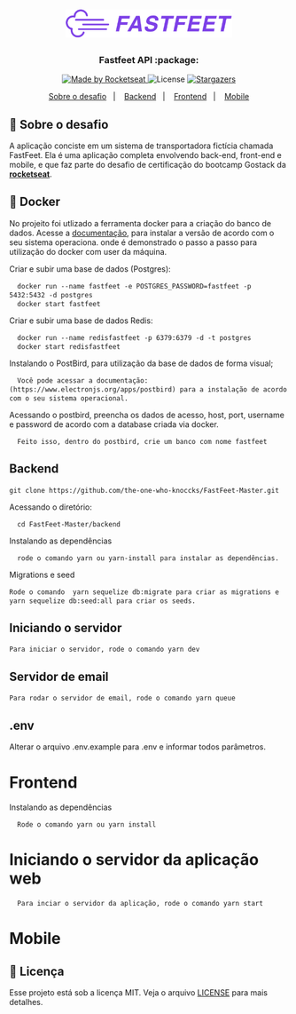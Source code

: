 <h1 align="center">
  <img alt="Fastfeet" title="Fastfeet" src="./backend/img/logo.png" width="300px" />
</h1>

<h3 align="center">
  Fastfeet API :package:
</h3>

<p align="center">
  <a href="https://rocketseat.com.br">
    <img alt="Made by Rocketseat" src="https://img.shields.io/badge/made%20by-Rocketseat-%2304D361">
  </a>

  <img alt="License" src="https://img.shields.io/badge/license-MIT-%2304D361">

  <a href="https://github.com/kaiorr/gostack-fastfeet/stargazers">
    <img alt="Stargazers" src="https://img.shields.io/github/stars/kaiorr/gostack-fastfeet?style=social">
  </a>
</p>

<p align="center">
  <a href="#rocket-sobre-o-desafio">Sobre o desafio</a>&nbsp;&nbsp;&nbsp;|&nbsp;&nbsp;&nbsp;
  <a href="#iniciando-o-servidor-backend">Backend</a>&nbsp;&nbsp;&nbsp;|&nbsp;&nbsp;&nbsp;
  <a href="#computer-iniciando-o-frontend">Frontend</a>&nbsp;&nbsp;&nbsp;|&nbsp;&nbsp;&nbsp;
  <a href="#iphone-mobile">Mobile</a>
</p>


## :rocket: Sobre o desafio

A aplicação conciste em um sistema de transportadora fictícia chamada FastFeet. Ela é uma aplicação completa envolvendo back-end, front-end e mobile, e que faz parte do desafio de certificação do bootcamp Gostack da **[rocketseat](https://rocketseat.com.br/gostack)**.


## :whale: Docker

No projeito foi utlizado a ferramenta docker para a criação do banco de dados. Acesse a [documentação](https://docs.docker.com/get-docker/), para instalar a versão de acordo com o seu sistema operaciona.  onde é demonstrado o passo a passo para utilização do docker com user da máquina.


  Criar e subir uma base de dados (Postgres):
 
      docker run --name fastfeet -e POSTGRES_PASSWORD=fastfeet -p 5432:5432 -d postgres
      docker start fastfeet

  Criar e subir uma base de dados Redis:

      docker run --name redisfastfeet -p 6379:6379 -d -t postgres
      docker start redisfastfeet


  Instalando o PostBird, para utilização da base de dados de forma visual;

      Você pode acessar a documentação:(https://www.electronjs.org/apps/postbird) para a instalação de acordo com o seu sistema operacional.

  Acessando o postbird, preencha os dados de acesso, host, port, username e password de acordo com a database criada via docker.

      Feito isso, dentro do postbird, crie um banco com nome fastfeet
      
      
 ## Backend

    git clone https://github.com/the-one-who-knoccks/FastFeet-Master.git

  Acessando o diretório:

      cd FastFeet-Master/backend

  Instalando as dependências

      rode o comando yarn ou yarn-install para instalar as dependências.


   Migrations e seed

    Rode o comando  yarn sequelize db:migrate para criar as migrations e yarn sequelize db:seed:all para criar os seeds.

## Iniciando o servidor

    Para iniciar o servidor, rode o comando yarn dev

## Servidor de email

    Para rodar o servidor de email, rode o comando yarn queue
    
## .env

  Alterar o arquivo .env.example para .env e informar todos parâmetros.

# Frontend

  Instalando as dependências

      Rode o comando yarn ou yarn install
 
# Iniciando o servidor da aplicação web

      Para inciar o servidor da aplicação, rode o comando yarn start


# Mobile

## :memo: Licença

Esse projeto está sob a licença MIT. Veja o arquivo [LICENSE](LICENSE.md) para mais detalhes.

